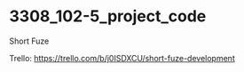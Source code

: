 # 3308_102-5_project_code

Short Fuze

Trello: https://trello.com/b/j0ISDXCU/short-fuze-development


